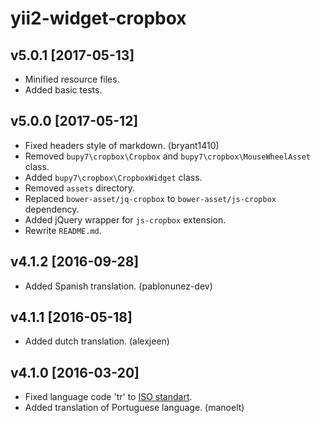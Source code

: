 yii2-widget-cropbox
===================

v5.0.1 [2017-05-13]
-------------------

- Minified resource files.
- Added basic tests.

v5.0.0 [2017-05-12]
-------------------

- Fixed headers style of markdown. (bryant1410)
- Removed `bupy7\cropbox\Cropbox` and `bupy7\cropbox\MouseWheelAsset` class.
- Added `bupy7\cropbox\CropboxWidget` class.
- Removed `assets` directory.
- Replaced `bower-asset/jq-cropbox` to `bower-asset/js-cropbox` dependency.
- Added jQuery wrapper for `js-cropbox` extension.
- Rewrite `README.md`.

v4.1.2 [2016-09-28]
-------------------

- Added Spanish translation. (pablonunez-dev)

v4.1.1 [2016-05-18]
-------------------

- Added dutch translation. (alexjeen)

v4.1.0 [2016-03-20]
-------------------

- Fixed language code 'tr' to [ISO standart](https://www.iso.org/obp/ui/#iso:code:3166:TR).
- Added translation of Portuguese language. (manoelt)
